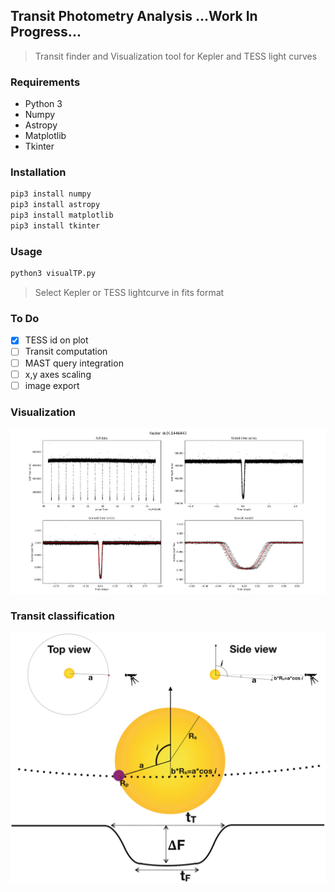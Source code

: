 ## Transit Photometry Analysis  ...Work In Progress...
> Transit finder and Visualization tool for Kepler and TESS light curves

### Requirements
  * Python 3
  * Numpy
  * Astropy
  * Matplotlib
  * Tkinter
  
### Installation

```python
pip3 install numpy
pip3 install astropy
pip3 install matplotlib
pip3 install tkinter
```

### Usage
```python
python3 visualTP.py
```
> Select Kepler or TESS lightcurve in fits format

### To Do
- [x] TESS id on plot
- [ ] Transit computation
- [ ] MAST query integration
- [ ] x,y axes scaling
- [ ] image export

### Visualization

![transit](/media/visualTP.png) 

### Transit classification

![transit](/media/classification.png) 

